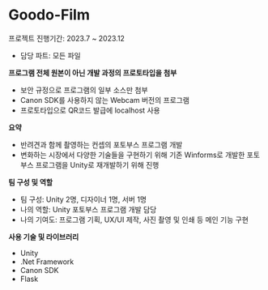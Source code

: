 # Goodo-Film
프로젝트 진행기간: 2023.7 ~ 2023.12
- 담당 파트: 모든 파일

**프로그램 전체 원본이 아닌 개발 과정의 프로토타입을 첨부**
- 보안 규정으로 프로그램의 일부 소스만 첨부
- Canon SDK를 사용하지 않는 Webcam 버전의 프로그램
- 프로토타입으로 QR코드 발급에 localhost 사용

**요약**
- 반려견과 함께 촬영하는 컨셉의 포토부스 프로그램 개발
- 변화하는 시장에서 다양한 기술들을 구현하기 위해
기존 Winforms로 개발한 포토부스 프로그램을 Unity로 재개발하기 위해 진행

**팀 구성 및 역할**
- 팀 구성: Unity 2명, 디자이너 1명, 서버 1명
- 나의 역할: Unity 포토부스 프로그램 개발 담당
- 나의 기여도: 프로그램 기획, UX/UI 제작, 사진 촬영 및 인쇄 등 메인 기능 구현

**사용 기술 및 라이브러리**
- Unity
- .Net Framework
- Canon SDK
- Flask
